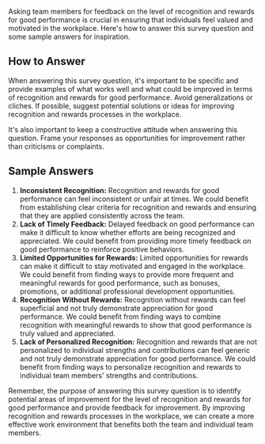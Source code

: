 

Asking team members for feedback on the level of recognition and rewards for good performance is crucial in ensuring that individuals feel valued and motivated in the workplace. Here's how to answer this survey question and some sample answers for inspiration.

How to Answer
-------------

When answering this survey question, it's important to be specific and provide examples of what works well and what could be improved in terms of recognition and rewards for good performance. Avoid generalizations or cliches. If possible, suggest potential solutions or ideas for improving recognition and rewards processes in the workplace.

It's also important to keep a constructive attitude when answering this question. Frame your responses as opportunities for improvement rather than criticisms or complaints.

Sample Answers
--------------

1. **Inconsistent Recognition:** Recognition and rewards for good performance can feel inconsistent or unfair at times. We could benefit from establishing clear criteria for recognition and rewards and ensuring that they are applied consistently across the team.
2. **Lack of Timely Feedback:** Delayed feedback on good performance can make it difficult to know whether efforts are being recognized and appreciated. We could benefit from providing more timely feedback on good performance to reinforce positive behaviors.
3. **Limited Opportunities for Rewards:** Limited opportunities for rewards can make it difficult to stay motivated and engaged in the workplace. We could benefit from finding ways to provide more frequent and meaningful rewards for good performance, such as bonuses, promotions, or additional professional development opportunities.
4. **Recognition Without Rewards:** Recognition without rewards can feel superficial and not truly demonstrate appreciation for good performance. We could benefit from finding ways to combine recognition with meaningful rewards to show that good performance is truly valued and appreciated.
5. **Lack of Personalized Recognition:** Recognition and rewards that are not personalized to individual strengths and contributions can feel generic and not truly demonstrate appreciation for good performance. We could benefit from finding ways to personalize recognition and rewards to individual team members' strengths and contributions.

Remember, the purpose of answering this survey question is to identify potential areas of improvement for the level of recognition and rewards for good performance and provide feedback for improvement. By improving recognition and rewards processes in the workplace, we can create a more effective work environment that benefits both the team and individual team members.
